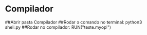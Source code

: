 # Compilador

##Abrir pasta Compilador
##Rodar o comando no terminal: python3 shell.py
##Rodar no compilador: RUN("teste.myopl")